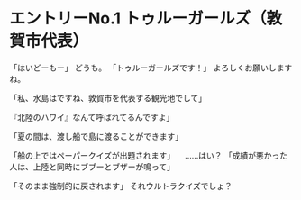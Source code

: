 # エントリーNo.1 トゥルーガールズ（敦賀市代表）


「はいどーもー」
どうも。
「トゥルーガールズです！」
よろしくお願いしますね。



「私、水島はですね、敦賀市を代表する観光地でして」

『北陸のハワイ』なんて呼ばれてるんですよ」

「夏の間は、渡し船で島に渡ることができます」

「船の上ではペーパークイズが出題されます」
　……はい？
「成績が悪かった人は、上陸と同時にブブーとブザーが鳴って」

「そのまま強制的に戻されます」
それウルトラクイズでしょ？
<!--stackedit_data:
eyJoaXN0b3J5IjpbLTQxNjk2MjAxMiwxNTQ0NDA5NTQsLTEwMD
A2NzI1MzQsMTYzMDUwNzYwN119
-->